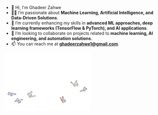  
- 👋 Hi, I'm Ghadeer Zahwe
- 👩‍💻 I’m passionate about **Machine Learning, Artificial Intelligence, and Data-Driven Solutions**.  
- 🌱 I’m currently enhancing my skills in **advanced ML approaches, deep learning frameworks (TensorFlow & PyTorch), and AI applications**.  
- 💼 I’m looking to collaborate on projects related to **machine learning, AI engineering, and automation solutions**.  
- 📫 You can reach me at **[ghadeerzahwe1@gmail.com](mailto:ghadeerzahwe1@gmail.com)**.  

 <img align=in the middle width=285 src="https://github.com/NidaYucedal/NidaYucedal/blob/main/3ee1d196a1548df00e138154961a4be5.gif" />
